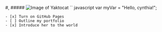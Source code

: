 #, ##### 
![Image of Yaktocat](https://octodex.github.com/images/yaktocat.png)
`` javascript
var myVar = "Hello, cynthia!";
```
- [x] Turn on GitHub Pages
- [ ] Outline my portfolio
- [x] Introduce her to the world
